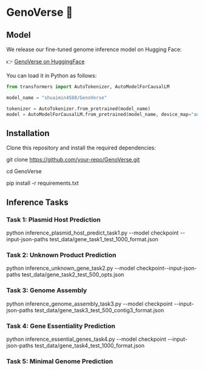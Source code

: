 # GenoVerse 🧬
## Model
We release our fine-tuned genome inference model on Hugging Face:

👉 [GenoVerse on HuggingFace](https://huggingface.co/shuaimin4588/GenoVerse)

You can load it in Python as follows:

```python
from transformers import AutoTokenizer, AutoModelForCausalLM

model_name = "shuaimin4588/GenoVerse"

tokenizer = AutoTokenizer.from_pretrained(model_name)
model = AutoModelForCausalLM.from_pretrained(model_name, device_map="auto")
```
## Installation
Clone this repository and install the required dependencies:

git clone https://github.com/your-repo/GenoVerse.git

cd GenoVerse

pip install -r requirements.txt

## Inference Tasks
### Task 1: Plasmid Host Prediction

python inference_plasmid_host_predict_task1.py --model checkpoint --input-json-paths test_data/gene_task1_test_1000_format.json

### Task 2: Unknown Product Prediction

python inference_unknown_gene_task2.py --model checkpoint--input-json-paths test_data/gene_task2_test_500_opts.json

### Task 3: Genome Assembly

python inference_genome_assembly_task3.py --model checkpoint --input-json-paths test_data/gene_task3_test_500_contig3_format.json 

### Task 4: Gene Essentiality Prediction

python inference_essential_genes_task4.py --model checkpoint --input-json-paths test_data/gene_task4_test_1000_format.json 

### Task 5: Minimal Genome Prediction
